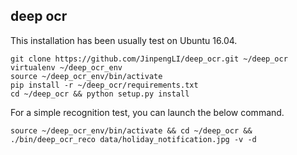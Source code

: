 
deep ocr
--------

This installation has been usually test on Ubuntu 16.04.


```
git clone https://github.com/JinpengLI/deep_ocr.git ~/deep_ocr
virtualenv ~/deep_ocr_env
source ~/deep_ocr_env/bin/activate
pip install -r ~/deep_ocr/requirements.txt
cd ~/deep_ocr && python setup.py install
```

For a simple recognition test, you can launch the below command.

```
source ~/deep_ocr_env/bin/activate && cd ~/deep_ocr && ./bin/deep_ocr_reco data/holiday_notification.jpg -v -d
```
